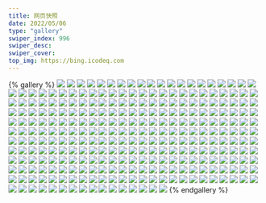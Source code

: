 ```yaml
---
title: 网页快照
date: 2022/05/06 
type: "gallery" 
swiper_index: 996
swiper_desc: 
swiper_cover: 
top_img: https://bing.icodeq.com 
---
```


{% gallery %}
![](https://alist.learnonly.xyz/d/!网页快照/todo.learnonly.xyz/2022-12-03_02-06-24.png)
![](https://alist.learnonly.xyz/d/!网页快照/todo.learnonly.xyz/2022-12-03_09-58-45.png)
![](https://alist.learnonly.xyz/d/!网页快照/todo.learnonly.xyz/2022-12-02_03-58-50.png)
![](https://alist.learnonly.xyz/d/!网页快照/todo.learnonly.xyz/2022-12-03_21-59-00.png)
![](https://alist.learnonly.xyz/d/!网页快照/todo.learnonly.xyz/2022-12-01_06-58-24.png)
![](https://alist.learnonly.xyz/d/!网页快照/todo.learnonly.xyz/2022-12-03_13-09-09.png)
![](https://alist.learnonly.xyz/d/!网页快照/todo.learnonly.xyz/2022-12-02_21-58-46.png)
![](https://alist.learnonly.xyz/d/!网页快照/todo.learnonly.xyz/2022-12-03_18-58-54.png)
![](https://alist.learnonly.xyz/d/!网页快照/todo.learnonly.xyz/2022-12-02_02-14-48.png)
![](https://alist.learnonly.xyz/d/!网页快照/todo.learnonly.xyz/2022-12-01_13-25-20.png)
![](https://alist.learnonly.xyz/d/!网页快照/todo.learnonly.xyz/2022-12-02_03-58-58.png)
![](https://alist.learnonly.xyz/d/!网页快照/todo.learnonly.xyz/2022-12-01_02-36-30.png)
![](https://alist.learnonly.xyz/d/!网页快照/todo.learnonly.xyz/2022-12-01_18-58-46.png)
![](https://alist.learnonly.xyz/d/!网页快照/todo.learnonly.xyz/2022-12-03_21-58-51.png)
![](https://alist.learnonly.xyz/d/!网页快照/todo.learnonly.xyz/2022-12-03_09-58-54.png)
![](https://alist.learnonly.xyz/d/!网页快照/todo.learnonly.xyz/2022-12-03_13-09-00.png)
![](https://alist.learnonly.xyz/d/!网页快照/todo.learnonly.xyz/2022-12-02_06-58-46.png)
![](https://alist.learnonly.xyz/d/!网页快照/todo.learnonly.xyz/2022-12-02_18-59-00.png)
![](https://alist.learnonly.xyz/d/!网页快照/todo.learnonly.xyz/2022-12-01_04-00-59.png)
![](https://alist.learnonly.xyz/d/!网页快照/todo.learnonly.xyz/2022-12-01_18-58-53.png)
![](https://alist.learnonly.xyz/d/!网页快照/todo.learnonly.xyz/2022-12-03_18-58-47.png)
![](https://alist.learnonly.xyz/d/!网页快照/todo.learnonly.xyz/2022-12-01_02-36-22.png)
![](https://alist.learnonly.xyz/d/!网页快照/todo.learnonly.xyz/2022-12-01_13-25-12.png)
![](https://alist.learnonly.xyz/d/!网页快照/todo.learnonly.xyz/2022-12-01_06-58-32.png)
![](https://alist.learnonly.xyz/d/!网页快照/todo.learnonly.xyz/2022-12-01_10-00-08.png)
![](https://alist.learnonly.xyz/d/!网页快照/todo.learnonly.xyz/2022-12-03_15-59-06.png)
![](https://alist.learnonly.xyz/d/!网页快照/todo.learnonly.xyz/2022-12-02_18-59-08.png)
![](https://alist.learnonly.xyz/d/!网页快照/todo.learnonly.xyz/2022-12-03_15-58-57.png)
![](https://alist.learnonly.xyz/d/!网页快照/todo.learnonly.xyz/2022-12-02_02-14-55.png)
![](https://alist.learnonly.xyz/d/!网页快照/todo.learnonly.xyz/2022-12-02_09-59-00.png)
![](https://alist.learnonly.xyz/d/!网页快照/todo.learnonly.xyz/2022-12-03_06-58-35.png)
![](https://alist.learnonly.xyz/d/!网页快照/todo.learnonly.xyz/2022-12-01_04-01-08.png)
![](https://alist.learnonly.xyz/d/!网页快照/todo.learnonly.xyz/2022-12-02_13-14-15.png)
![](https://alist.learnonly.xyz/d/!网页快照/todo.learnonly.xyz/2022-12-01_15-58-59.png)
![](https://alist.learnonly.xyz/d/!网页快照/todo.learnonly.xyz/2022-12-02_21-58-54.png)
![](https://alist.learnonly.xyz/d/!网页快照/todo.learnonly.xyz/2022-12-02_09-59-08.png)
![](https://alist.learnonly.xyz/d/!网页快照/todo.learnonly.xyz/2022-12-01_10-00-15.png)
![](https://alist.learnonly.xyz/d/!网页快照/todo.learnonly.xyz/2022-12-02_13-14-23.png)
![](https://alist.learnonly.xyz/d/!网页快照/todo.learnonly.xyz/2022-12-03_03-58-50.png)
![](https://alist.learnonly.xyz/d/!网页快照/todo.learnonly.xyz/2022-12-03_02-06-16.png)
![](https://alist.learnonly.xyz/d/!网页快照/todo.learnonly.xyz/2022-12-02_06-58-54.png)
![](https://alist.learnonly.xyz/d/!网页快照/todo.learnonly.xyz/2022-12-01_15-58-52.png)
![](https://alist.learnonly.xyz/d/!网页快照/todo.learnonly.xyz/2022-12-03_06-58-27.png)
![](https://alist.learnonly.xyz/d/!网页快照/todo.learnonly.xyz/2022-12-03_03-58-42.png)
![](https://alist.learnonly.xyz/d/!网页快照/space.bilibili.com/2022-12-02_06-55-40.png)
![](https://alist.learnonly.xyz/d/!网页快照/space.bilibili.com/2022-12-03_18-56-01.png)
![](https://alist.learnonly.xyz/d/!网页快照/space.bilibili.com/2022-12-02_09-56-08.png)
![](https://alist.learnonly.xyz/d/!网页快照/space.bilibili.com/2022-12-01_09-56-03.png)
![](https://alist.learnonly.xyz/d/!网页快照/space.bilibili.com/2022-12-03_09-55-56.png)
![](https://alist.learnonly.xyz/d/!网页快照/space.bilibili.com/2022-12-01_03-58-02.png)
![](https://alist.learnonly.xyz/d/!网页快照/space.bilibili.com/2022-12-02_03-55-35.png)
![](https://alist.learnonly.xyz/d/!网页快照/space.bilibili.com/2022-12-01_18-55-44.png)
![](https://alist.learnonly.xyz/d/!网页快照/space.bilibili.com/2022-12-02_18-55-49.png)
![](https://alist.learnonly.xyz/d/!网页快照/space.bilibili.com/2022-12-03_21-55-42.png)
![](https://alist.learnonly.xyz/d/!网页快照/space.bilibili.com/2022-12-03_13-06-00.png)
![](https://alist.learnonly.xyz/d/!网页快照/space.bilibili.com/2022-12-03_06-55-34.png)
![](https://alist.learnonly.xyz/d/!网页快照/space.bilibili.com/2022-12-01_06-55-33.png)
![](https://alist.learnonly.xyz/d/!网页快照/space.bilibili.com/2022-12-03_02-03-08.png)
![](https://alist.learnonly.xyz/d/!网页快照/space.bilibili.com/2022-12-01_13-22-15.png)
![](https://alist.learnonly.xyz/d/!网页快照/space.bilibili.com/2022-12-01_15-55-57.png)
![](https://alist.learnonly.xyz/d/!网页快照/space.bilibili.com/2022-12-03_03-55-46.png)
![](https://alist.learnonly.xyz/d/!网页快照/space.bilibili.com/2022-12-02_21-55-41.png)
![](https://alist.learnonly.xyz/d/!网页快照/space.bilibili.com/2022-12-03_15-55-36.png)
![](https://alist.learnonly.xyz/d/!网页快照/space.bilibili.com/2022-12-02_13-10-52.png)
![](https://alist.learnonly.xyz/d/!网页快照/space.bilibili.com/2022-12-02_02-11-24.png)
![](https://alist.learnonly.xyz/d/!网页快照/space.bilibili.com/2022-12-01_02-33-10.png)
![](https://alist.learnonly.xyz/d/!网页快照/read.learnonly.xyz/2022-12-01_06-57-54.png)
![](https://alist.learnonly.xyz/d/!网页快照/read.learnonly.xyz/2022-12-02_21-58-06.png)
![](https://alist.learnonly.xyz/d/!网页快照/read.learnonly.xyz/2022-12-02_13-13-49.png)
![](https://alist.learnonly.xyz/d/!网页快照/read.learnonly.xyz/2022-12-03_13-08-20.png)
![](https://alist.learnonly.xyz/d/!网页快照/read.learnonly.xyz/2022-12-03_02-05-33.png)
![](https://alist.learnonly.xyz/d/!网页快照/read.learnonly.xyz/2022-12-01_13-24-41.png)
![](https://alist.learnonly.xyz/d/!网页快照/read.learnonly.xyz/2022-12-03_21-58-17.png)
![](https://alist.learnonly.xyz/d/!网页快照/read.learnonly.xyz/2022-12-02_02-14-09.png)
![](https://alist.learnonly.xyz/d/!网页快照/read.learnonly.xyz/2022-12-03_18-58-22.png)
![](https://alist.learnonly.xyz/d/!网页快照/read.learnonly.xyz/2022-12-03_06-58-00.png)
![](https://alist.learnonly.xyz/d/!网页快照/read.learnonly.xyz/2022-12-02_06-58-17.png)
![](https://alist.learnonly.xyz/d/!网页快照/read.learnonly.xyz/2022-12-02_18-58-30.png)
![](https://alist.learnonly.xyz/d/!网页快照/read.learnonly.xyz/2022-12-02_03-57-59.png)
![](https://alist.learnonly.xyz/d/!网页快照/read.learnonly.xyz/2022-12-01_02-35-40.png)
![](https://alist.learnonly.xyz/d/!网页快照/read.learnonly.xyz/2022-12-01_15-58-22.png)
![](https://alist.learnonly.xyz/d/!网页快照/read.learnonly.xyz/2022-12-01_18-58-18.png)
![](https://alist.learnonly.xyz/d/!网页快照/read.learnonly.xyz/2022-12-03_09-58-13.png)
![](https://alist.learnonly.xyz/d/!网页快照/read.learnonly.xyz/2022-12-03_03-58-12.png)
![](https://alist.learnonly.xyz/d/!网页快照/read.learnonly.xyz/2022-12-01_04-00-31.png)
![](https://alist.learnonly.xyz/d/!网页快照/read.learnonly.xyz/2022-12-01_09-59-30.png)
![](https://alist.learnonly.xyz/d/!网页快照/read.learnonly.xyz/2022-12-02_09-58-29.png)
![](https://alist.learnonly.xyz/d/!网页快照/read.learnonly.xyz/2022-12-03_15-58-04.png)
![](https://alist.learnonly.xyz/d/!网页快照/vercel.pighog.repl.co/2022-12-01_02-33-44.png)
![](https://alist.learnonly.xyz/d/!网页快照/vercel.pighog.repl.co/2022-12-01_18-56-18.png)
![](https://alist.learnonly.xyz/d/!网页快照/vercel.pighog.repl.co/2022-12-02_18-56-24.png)
![](https://alist.learnonly.xyz/d/!网页快照/vercel.pighog.repl.co/2022-12-01_03-58-37.png)
![](https://alist.learnonly.xyz/d/!网页快照/vercel.pighog.repl.co/2022-12-03_18-56-38.png)
![](https://alist.learnonly.xyz/d/!网页快照/vercel.pighog.repl.co/2022-12-03_02-03-42.png)
![](https://alist.learnonly.xyz/d/!网页快照/vercel.pighog.repl.co/2022-12-01_15-56-31.png)
![](https://alist.learnonly.xyz/d/!网页快照/vercel.pighog.repl.co/2022-12-02_02-11-59.png)
![](https://alist.learnonly.xyz/d/!网页快照/vercel.pighog.repl.co/2022-12-02_21-56-13.png)
![](https://alist.learnonly.xyz/d/!网页快照/vercel.pighog.repl.co/2022-12-02_09-56-40.png)
![](https://alist.learnonly.xyz/d/!网页快照/vercel.pighog.repl.co/2022-12-01_13-22-48.png)
![](https://alist.learnonly.xyz/d/!网页快照/vercel.pighog.repl.co/2022-12-03_13-06-32.png)
![](https://alist.learnonly.xyz/d/!网页快照/vercel.pighog.repl.co/2022-12-01_09-56-37.png)
![](https://alist.learnonly.xyz/d/!网页快照/vercel.pighog.repl.co/2022-12-03_06-56-07.png)
![](https://alist.learnonly.xyz/d/!网页快照/vercel.pighog.repl.co/2022-12-02_13-11-25.png)
![](https://alist.learnonly.xyz/d/!网页快照/vercel.pighog.repl.co/2022-12-03_03-56-22.png)
![](https://alist.learnonly.xyz/d/!网页快照/vercel.pighog.repl.co/2022-12-02_03-56-12.png)
![](https://alist.learnonly.xyz/d/!网页快照/vercel.pighog.repl.co/2022-12-03_09-56-29.png)
![](https://alist.learnonly.xyz/d/!网页快照/vercel.pighog.repl.co/2022-12-03_21-56-19.png)
![](https://alist.learnonly.xyz/d/!网页快照/vercel.pighog.repl.co/2022-12-03_15-56-11.png)
![](https://alist.learnonly.xyz/d/!网页快照/vercel.pighog.repl.co/2022-12-01_06-56-08.png)
![](https://alist.learnonly.xyz/d/!网页快照/vercel.pighog.repl.co/2022-12-02_06-56-17.png)
![](https://alist.learnonly.xyz/d/!网页快照/uptime.pighog.repl.co/2022-12-03_02-04-26.png)
![](https://alist.learnonly.xyz/d/!网页快照/uptime.pighog.repl.co/2022-12-01_06-56-49.png)
![](https://alist.learnonly.xyz/d/!网页快照/uptime.pighog.repl.co/2022-12-03_09-56-58.png)
![](https://alist.learnonly.xyz/d/!网页快照/uptime.pighog.repl.co/2022-12-02_02-12-55.png)
![](https://alist.learnonly.xyz/d/!网页快照/uptime.pighog.repl.co/2022-12-02_13-12-29.png)
![](https://alist.learnonly.xyz/d/!网页快照/uptime.pighog.repl.co/2022-12-03_15-56-52.png)
![](https://alist.learnonly.xyz/d/!网页快照/uptime.pighog.repl.co/2022-12-01_03-59-16.png)
![](https://alist.learnonly.xyz/d/!网页快照/uptime.pighog.repl.co/2022-12-01_02-34-22.png)
![](https://alist.learnonly.xyz/d/!网页快照/uptime.pighog.repl.co/2022-12-02_21-56-50.png)
![](https://alist.learnonly.xyz/d/!网页快照/uptime.pighog.repl.co/2022-12-02_09-57-18.png)
![](https://alist.learnonly.xyz/d/!网页快照/uptime.pighog.repl.co/2022-12-01_15-57-06.png)
![](https://alist.learnonly.xyz/d/!网页快照/uptime.pighog.repl.co/2022-12-03_03-56-50.png)
![](https://alist.learnonly.xyz/d/!网页快照/uptime.pighog.repl.co/2022-12-02_18-57-15.png)
![](https://alist.learnonly.xyz/d/!网页快照/uptime.pighog.repl.co/2022-12-01_18-57-07.png)
![](https://alist.learnonly.xyz/d/!网页快照/uptime.pighog.repl.co/2022-12-03_21-57-03.png)
![](https://alist.learnonly.xyz/d/!网页快照/uptime.pighog.repl.co/2022-12-01_09-57-49.png)
![](https://alist.learnonly.xyz/d/!网页快照/uptime.pighog.repl.co/2022-12-01_13-23-27.png)
![](https://alist.learnonly.xyz/d/!网页快照/uptime.pighog.repl.co/2022-12-03_18-57-18.png)
![](https://alist.learnonly.xyz/d/!网页快照/uptime.pighog.repl.co/2022-12-02_03-56-48.png)
![](https://alist.learnonly.xyz/d/!网页快照/uptime.pighog.repl.co/2022-12-03_06-56-38.png)
![](https://alist.learnonly.xyz/d/!网页快照/uptime.pighog.repl.co/2022-12-02_06-57-03.png)
![](https://alist.learnonly.xyz/d/!网页快照/uptime.pighog.repl.co/2022-12-03_13-07-01.png)
![](https://alist.learnonly.xyz/d/!网页快照/docs.learnonly.xyz/2022-12-03_03-58-27.png)
![](https://alist.learnonly.xyz/d/!网页快照/docs.learnonly.xyz/2022-12-02_09-58-44.png)
![](https://alist.learnonly.xyz/d/!网页快照/docs.learnonly.xyz/2022-12-02_21-58-16.png)
![](https://alist.learnonly.xyz/d/!网页快照/docs.learnonly.xyz/2022-12-01_18-58-30.png)
![](https://alist.learnonly.xyz/d/!网页快照/docs.learnonly.xyz/2022-12-01_09-59-53.png)
![](https://alist.learnonly.xyz/d/!网页快照/docs.learnonly.xyz/2022-12-01_04-00-46.png)
![](https://alist.learnonly.xyz/d/!网页快照/docs.learnonly.xyz/2022-12-03_15-58-14.png)
![](https://alist.learnonly.xyz/d/!网页快照/docs.learnonly.xyz/2022-12-02_18-58-42.png)
![](https://alist.learnonly.xyz/d/!网页快照/docs.learnonly.xyz/2022-12-01_02-35-52.png)
![](https://alist.learnonly.xyz/d/!网页快照/docs.learnonly.xyz/2022-12-03_02-05-51.png)
![](https://alist.learnonly.xyz/d/!网页快照/docs.learnonly.xyz/2022-12-01_13-24-59.png)
![](https://alist.learnonly.xyz/d/!网页快照/docs.learnonly.xyz/2022-12-02_13-14-03.png)
![](https://alist.learnonly.xyz/d/!网页快照/docs.learnonly.xyz/2022-12-02_02-14-28.png)
![](https://alist.learnonly.xyz/d/!网页快照/docs.learnonly.xyz/2022-12-03_13-08-34.png)
![](https://alist.learnonly.xyz/d/!网页快照/docs.learnonly.xyz/2022-12-01_06-58-12.png)
![](https://alist.learnonly.xyz/d/!网页快照/docs.learnonly.xyz/2022-12-03_21-58-32.png)
![](https://alist.learnonly.xyz/d/!网页快照/docs.learnonly.xyz/2022-12-02_06-58-31.png)
![](https://alist.learnonly.xyz/d/!网页快照/docs.learnonly.xyz/2022-12-02_03-58-38.png)
![](https://alist.learnonly.xyz/d/!网页快照/docs.learnonly.xyz/2022-12-03_06-58-17.png)
![](https://alist.learnonly.xyz/d/!网页快照/docs.learnonly.xyz/2022-12-03_18-58-33.png)
![](https://alist.learnonly.xyz/d/!网页快照/docs.learnonly.xyz/2022-12-03_09-58-30.png)
![](https://alist.learnonly.xyz/d/!网页快照/docs.learnonly.xyz/2022-12-01_15-58-37.png)
![](https://alist.learnonly.xyz/d/!网页快照/alist.learnonly.xyz/2022-12-02_13-10-41.png)
![](https://alist.learnonly.xyz/d/!网页快照/alist.learnonly.xyz/2022-12-03_13-05-45.png)
![](https://alist.learnonly.xyz/d/!网页快照/alist.learnonly.xyz/2022-12-03_03-55-36.png)
![](https://alist.learnonly.xyz/d/!网页快照/alist.learnonly.xyz/2022-12-01_18-55-33.png)
![](https://alist.learnonly.xyz/d/!网页快照/alist.learnonly.xyz/2022-12-02_03-55-25.png)
![](https://alist.learnonly.xyz/d/!网页快照/alist.learnonly.xyz/2022-12-03_15-55-25.png)
![](https://alist.learnonly.xyz/d/!网页快照/alist.learnonly.xyz/2022-12-02_02-11-10.png)
![](https://alist.learnonly.xyz/d/!网页快照/alist.learnonly.xyz/2022-12-01_15-55-46.png)
![](https://alist.learnonly.xyz/d/!网页快照/alist.learnonly.xyz/2022-12-01_09-55-52.png)
![](https://alist.learnonly.xyz/d/!网页快照/alist.learnonly.xyz/2022-12-03_06-55-24.png)
![](https://alist.learnonly.xyz/d/!网页快照/alist.learnonly.xyz/2022-12-03_18-55-50.png)
![](https://alist.learnonly.xyz/d/!网页快照/alist.learnonly.xyz/2022-12-01_03-57-51.png)
![](https://alist.learnonly.xyz/d/!网页快照/alist.learnonly.xyz/2022-12-03_21-55-32.png)
![](https://alist.learnonly.xyz/d/!网页快照/alist.learnonly.xyz/2022-12-02_18-55-37.png)
![](https://alist.learnonly.xyz/d/!网页快照/alist.learnonly.xyz/2022-12-02_21-55-30.png)
![](https://alist.learnonly.xyz/d/!网页快照/alist.learnonly.xyz/2022-12-02_06-55-30.png)
![](https://alist.learnonly.xyz/d/!网页快照/alist.learnonly.xyz/2022-12-01_02-33-01.png)
![](https://alist.learnonly.xyz/d/!网页快照/alist.learnonly.xyz/2022-12-03_09-55-45.png)
![](https://alist.learnonly.xyz/d/!网页快照/alist.learnonly.xyz/2022-12-01_06-55-24.png)
![](https://alist.learnonly.xyz/d/!网页快照/alist.learnonly.xyz/2022-12-01_13-22-03.png)
![](https://alist.learnonly.xyz/d/!网页快照/alist.learnonly.xyz/2022-12-03_02-02-59.png)
![](https://alist.learnonly.xyz/d/!网页快照/alist.learnonly.xyz/2022-12-02_09-55-56.png)
![](https://alist.learnonly.xyz/d/!网页快照/time.piged.repl.co/2022-12-01_03-59-24.png)
![](https://alist.learnonly.xyz/d/!网页快照/time.piged.repl.co/2022-12-03_13-07-09.png)
![](https://alist.learnonly.xyz/d/!网页快照/time.piged.repl.co/2022-12-03_06-56-46.png)
![](https://alist.learnonly.xyz/d/!网页快照/time.piged.repl.co/2022-12-03_03-56-57.png)
![](https://alist.learnonly.xyz/d/!网页快照/time.piged.repl.co/2022-12-02_03-56-55.png)
![](https://alist.learnonly.xyz/d/!网页快照/time.piged.repl.co/2022-12-01_15-57-12.png)
![](https://alist.learnonly.xyz/d/!网页快照/time.piged.repl.co/2022-12-01_06-56-57.png)
![](https://alist.learnonly.xyz/d/!网页快照/time.piged.repl.co/2022-12-01_02-34-30.png)
![](https://alist.learnonly.xyz/d/!网页快照/time.piged.repl.co/2022-12-03_18-57-25.png)
![](https://alist.learnonly.xyz/d/!网页快照/time.piged.repl.co/2022-12-03_09-57-06.png)
![](https://alist.learnonly.xyz/d/!网页快照/time.piged.repl.co/2022-12-02_21-56-58.png)
![](https://alist.learnonly.xyz/d/!网页快照/time.piged.repl.co/2022-12-02_02-13-02.png)
![](https://alist.learnonly.xyz/d/!网页快照/time.piged.repl.co/2022-12-02_18-57-23.png)
![](https://alist.learnonly.xyz/d/!网页快照/time.piged.repl.co/2022-12-01_18-57-14.png)
![](https://alist.learnonly.xyz/d/!网页快照/time.piged.repl.co/2022-12-03_21-57-10.png)
![](https://alist.learnonly.xyz/d/!网页快照/time.piged.repl.co/2022-12-01_09-57-56.png)
![](https://alist.learnonly.xyz/d/!网页快照/time.piged.repl.co/2022-12-02_13-12-37.png)
![](https://alist.learnonly.xyz/d/!网页快照/time.piged.repl.co/2022-12-02_06-57-10.png)
![](https://alist.learnonly.xyz/d/!网页快照/time.piged.repl.co/2022-12-03_02-04-34.png)
![](https://alist.learnonly.xyz/d/!网页快照/time.piged.repl.co/2022-12-01_13-23-34.png)
![](https://alist.learnonly.xyz/d/!网页快照/time.piged.repl.co/2022-12-02_09-57-25.png)
![](https://alist.learnonly.xyz/d/!网页快照/time.piged.repl.co/2022-12-03_15-56-59.png)
![](https://alist.learnonly.xyz/d/!网页快照/news.pigp.repl.co/2022-12-03_02-04-14.png)
![](https://alist.learnonly.xyz/d/!网页快照/news.pigp.repl.co/2022-12-02_02-12-47.png)
![](https://alist.learnonly.xyz/d/!网页快照/news.pigp.repl.co/2022-12-03_06-56-31.png)
![](https://alist.learnonly.xyz/d/!网页快照/news.pigp.repl.co/2022-12-01_18-57-00.png)
![](https://alist.learnonly.xyz/d/!网页快照/news.pigp.repl.co/2022-12-03_03-56-42.png)
![](https://alist.learnonly.xyz/d/!网页快照/news.pigp.repl.co/2022-12-03_09-56-51.png)
![](https://alist.learnonly.xyz/d/!网页快照/news.pigp.repl.co/2022-12-02_18-57-08.png)
![](https://alist.learnonly.xyz/d/!网页快照/news.pigp.repl.co/2022-12-01_09-57-42.png)
![](https://alist.learnonly.xyz/d/!网页快照/news.pigp.repl.co/2022-12-03_13-06-54.png)
![](https://alist.learnonly.xyz/d/!网页快照/news.pigp.repl.co/2022-12-02_13-12-22.png)
![](https://alist.learnonly.xyz/d/!网页快照/news.pigp.repl.co/2022-12-02_03-56-41.png)
![](https://alist.learnonly.xyz/d/!网页快照/news.pigp.repl.co/2022-12-01_06-56-42.png)
![](https://alist.learnonly.xyz/d/!网页快照/news.pigp.repl.co/2022-12-02_21-56-43.png)
![](https://alist.learnonly.xyz/d/!网页快照/news.pigp.repl.co/2022-12-01_03-59-09.png)
![](https://alist.learnonly.xyz/d/!网页快照/news.pigp.repl.co/2022-12-03_21-56-55.png)
![](https://alist.learnonly.xyz/d/!网页快照/news.pigp.repl.co/2022-12-02_06-56-55.png)
![](https://alist.learnonly.xyz/d/!网页快照/news.pigp.repl.co/2022-12-01_02-34-15.png)
![](https://alist.learnonly.xyz/d/!网页快照/news.pigp.repl.co/2022-12-03_15-56-44.png)
![](https://alist.learnonly.xyz/d/!网页快照/news.pigp.repl.co/2022-12-01_15-56-58.png)
![](https://alist.learnonly.xyz/d/!网页快照/news.pigp.repl.co/2022-12-01_13-23-19.png)
![](https://alist.learnonly.xyz/d/!网页快照/news.pigp.repl.co/2022-12-02_09-57-11.png)
![](https://alist.learnonly.xyz/d/!网页快照/news.pigp.repl.co/2022-12-03_18-57-11.png)
![](https://alist.learnonly.xyz/d/!网页快照/pighog.vercel.app/2022-12-03_06-55-51.png)
![](https://alist.learnonly.xyz/d/!网页快照/pighog.vercel.app/2022-12-01_02-33-28.png)
![](https://alist.learnonly.xyz/d/!网页快照/pighog.vercel.app/2022-12-01_06-55-52.png)
![](https://alist.learnonly.xyz/d/!网页快照/pighog.vercel.app/2022-12-02_13-11-09.png)
![](https://alist.learnonly.xyz/d/!网页快照/pighog.vercel.app/2022-12-03_21-56-01.png)
![](https://alist.learnonly.xyz/d/!网页快照/pighog.vercel.app/2022-12-02_02-11-41.png)
![](https://alist.learnonly.xyz/d/!网页快照/pighog.vercel.app/2022-12-03_02-03-26.png)
![](https://alist.learnonly.xyz/d/!网页快照/pighog.vercel.app/2022-12-01_09-56-21.png)
![](https://alist.learnonly.xyz/d/!网页快照/pighog.vercel.app/2022-12-03_03-56-06.png)
![](https://alist.learnonly.xyz/d/!网页快照/pighog.vercel.app/2022-12-02_03-55-56.png)
![](https://alist.learnonly.xyz/d/!网页快照/pighog.vercel.app/2022-12-02_21-55-57.png)
![](https://alist.learnonly.xyz/d/!网页快照/pighog.vercel.app/2022-12-01_15-56-14.png)
![](https://alist.learnonly.xyz/d/!网页快照/pighog.vercel.app/2022-12-03_18-56-19.png)
![](https://alist.learnonly.xyz/d/!网页快照/pighog.vercel.app/2022-12-01_18-56-02.png)
![](https://alist.learnonly.xyz/d/!网页快照/pighog.vercel.app/2022-12-02_09-56-24.png)
![](https://alist.learnonly.xyz/d/!网页快照/pighog.vercel.app/2022-12-01_03-58-21.png)
![](https://alist.learnonly.xyz/d/!网页快照/pighog.vercel.app/2022-12-03_13-06-16.png)
![](https://alist.learnonly.xyz/d/!网页快照/pighog.vercel.app/2022-12-01_13-22-31.png)
![](https://alist.learnonly.xyz/d/!网页快照/pighog.vercel.app/2022-12-02_18-56-09.png)
![](https://alist.learnonly.xyz/d/!网页快照/pighog.vercel.app/2022-12-03_09-56-13.png)
![](https://alist.learnonly.xyz/d/!网页快照/pighog.vercel.app/2022-12-03_15-55-54.png)
![](https://alist.learnonly.xyz/d/!网页快照/pighog.vercel.app/2022-12-02_06-55-59.png)
![](https://alist.learnonly.xyz/d/!网页快照/img.pighog.repl.co/2022-12-01_13-22-41.png)
![](https://alist.learnonly.xyz/d/!网页快照/img.pighog.repl.co/2022-12-02_02-11-52.png)
![](https://alist.learnonly.xyz/d/!网页快照/img.pighog.repl.co/2022-12-01_06-56-01.png)
![](https://alist.learnonly.xyz/d/!网页快照/img.pighog.repl.co/2022-12-03_18-56-31.png)
![](https://alist.learnonly.xyz/d/!网页快照/img.pighog.repl.co/2022-12-02_09-56-33.png)
![](https://alist.learnonly.xyz/d/!网页快照/img.pighog.repl.co/2022-12-02_18-56-18.png)
![](https://alist.learnonly.xyz/d/!网页快照/img.pighog.repl.co/2022-12-02_06-56-10.png)
![](https://alist.learnonly.xyz/d/!网页快照/img.pighog.repl.co/2022-12-01_09-56-30.png)
![](https://alist.learnonly.xyz/d/!网页快照/img.pighog.repl.co/2022-12-01_15-56-24.png)
![](https://alist.learnonly.xyz/d/!网页快照/img.pighog.repl.co/2022-12-01_18-56-12.png)
![](https://alist.learnonly.xyz/d/!网页快照/img.pighog.repl.co/2022-12-03_13-06-25.png)
![](https://alist.learnonly.xyz/d/!网页快照/img.pighog.repl.co/2022-12-03_06-56-01.png)
![](https://alist.learnonly.xyz/d/!网页快照/img.pighog.repl.co/2022-12-03_21-56-12.png)
![](https://alist.learnonly.xyz/d/!网页快照/img.pighog.repl.co/2022-12-01_03-58-30.png)
![](https://alist.learnonly.xyz/d/!网页快照/img.pighog.repl.co/2022-12-02_03-56-05.png)
![](https://alist.learnonly.xyz/d/!网页快照/img.pighog.repl.co/2022-12-02_21-56-06.png)
![](https://alist.learnonly.xyz/d/!网页快照/img.pighog.repl.co/2022-12-03_03-56-15.png)
![](https://alist.learnonly.xyz/d/!网页快照/img.pighog.repl.co/2022-12-01_02-33-37.png)
![](https://alist.learnonly.xyz/d/!网页快照/img.pighog.repl.co/2022-12-02_13-11-18.png)
![](https://alist.learnonly.xyz/d/!网页快照/img.pighog.repl.co/2022-12-03_15-56-04.png)
![](https://alist.learnonly.xyz/d/!网页快照/img.pighog.repl.co/2022-12-03_02-03-35.png)
![](https://alist.learnonly.xyz/d/!网页快照/img.pighog.repl.co/2022-12-03_09-56-22.png)
![](https://alist.learnonly.xyz/d/!网页快照/blog.learnonly.xyz/2022-12-02_18-56-00.png)
![](https://alist.learnonly.xyz/d/!网页快照/blog.learnonly.xyz/2022-12-03_18-56-11.png)
![](https://alist.learnonly.xyz/d/!网页快照/blog.learnonly.xyz/2022-12-03_03-55-57.png)
![](https://alist.learnonly.xyz/d/!网页快照/blog.learnonly.xyz/2022-12-01_09-56-13.png)
![](https://alist.learnonly.xyz/d/!网页快照/blog.learnonly.xyz/2022-12-01_03-58-13.png)
![](https://alist.learnonly.xyz/d/!网页快照/blog.learnonly.xyz/2022-12-02_09-56-16.png)
![](https://alist.learnonly.xyz/d/!网页快照/blog.learnonly.xyz/2022-12-02_03-55-44.png)
![](https://alist.learnonly.xyz/d/!网页快照/blog.learnonly.xyz/2022-12-01_13-22-24.png)
![](https://alist.learnonly.xyz/d/!网页快照/blog.learnonly.xyz/2022-12-02_21-55-49.png)
![](https://alist.learnonly.xyz/d/!网页快照/blog.learnonly.xyz/2022-12-03_09-56-05.png)
![](https://alist.learnonly.xyz/d/!网页快照/blog.learnonly.xyz/2022-12-03_13-06-08.png)
![](https://alist.learnonly.xyz/d/!网页快照/blog.learnonly.xyz/2022-12-01_06-55-44.png)
![](https://alist.learnonly.xyz/d/!网页快照/blog.learnonly.xyz/2022-12-01_02-33-21.png)
![](https://alist.learnonly.xyz/d/!网页快照/blog.learnonly.xyz/2022-12-03_21-55-53.png)
![](https://alist.learnonly.xyz/d/!网页快照/blog.learnonly.xyz/2022-12-03_06-55-43.png)
![](https://alist.learnonly.xyz/d/!网页快照/blog.learnonly.xyz/2022-12-03_15-55-46.png)
![](https://alist.learnonly.xyz/d/!网页快照/blog.learnonly.xyz/2022-12-02_06-55-51.png)
![](https://alist.learnonly.xyz/d/!网页快照/blog.learnonly.xyz/2022-12-03_02-03-18.png)
![](https://alist.learnonly.xyz/d/!网页快照/blog.learnonly.xyz/2022-12-01_15-56-06.png)
![](https://alist.learnonly.xyz/d/!网页快照/blog.learnonly.xyz/2022-12-01_18-55-55.png)
![](https://alist.learnonly.xyz/d/!网页快照/blog.learnonly.xyz/2022-12-02_02-11-34.png)
![](https://alist.learnonly.xyz/d/!网页快照/blog.learnonly.xyz/2022-12-02_13-11-01.png)
{% endgallery %}
